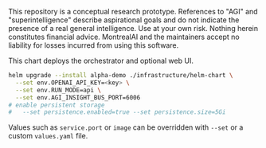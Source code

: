 This repository is a conceptual research prototype. References to "AGI" and "superintelligence" describe aspirational goals and do not indicate the presence of a real general intelligence. Use at your own risk. Nothing herein constitutes financial advice. MontrealAI and the maintainers accept no liability for losses incurred from using this software.

This chart deploys the orchestrator and optional web UI.

```bash
helm upgrade --install alpha-demo ./infrastructure/helm-chart \
  --set env.OPENAI_API_KEY=<key> \
  --set env.RUN_MODE=api \
  --set env.AGI_INSIGHT_BUS_PORT=6006
# enable persistent storage
#   --set persistence.enabled=true --set persistence.size=5Gi
```

Values such as `service.port` or `image` can be overridden with `--set` or a custom `values.yaml` file.
